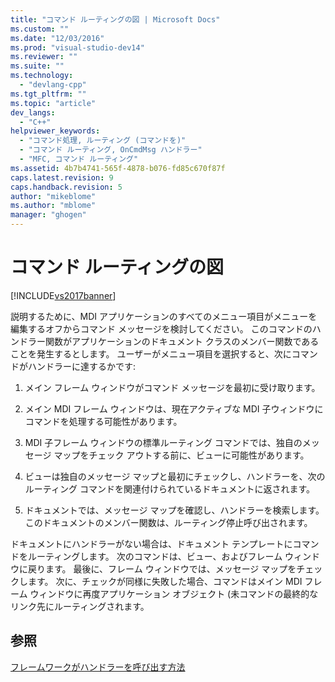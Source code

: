 ```yaml
---
title: "コマンド ルーティングの図 | Microsoft Docs"
ms.custom: ""
ms.date: "12/03/2016"
ms.prod: "visual-studio-dev14"
ms.reviewer: ""
ms.suite: ""
ms.technology: 
  - "devlang-cpp"
ms.tgt_pltfrm: ""
ms.topic: "article"
dev_langs: 
  - "C++"
helpviewer_keywords: 
  - "コマンド処理, ルーティング (コマンドを)"
  - "コマンド ルーティング, OnCmdMsg ハンドラー"
  - "MFC, コマンド ルーティング"
ms.assetid: 4b7b4741-565f-4878-b076-fd85c670f87f
caps.latest.revision: 9
caps.handback.revision: 5
author: "mikeblome"
ms.author: "mblome"
manager: "ghogen"
---
```

# コマンド ルーティングの図
[!INCLUDE[vs2017banner](../assembler/inline/includes/vs2017banner.md)]

説明するために、MDI アプリケーションのすべてのメニュー項目がメニューを編集するオフからコマンド メッセージを検討してください。  このコマンドのハンドラー関数がアプリケーションのドキュメント クラスのメンバー関数であることを発生するとします。  ユーザーがメニュー項目を選択すると、次にコマンドがハンドラーに達するかです:  
  
1.  メイン フレーム ウィンドウがコマンド メッセージを最初に受け取ります。  
  
2.  メイン MDI フレーム ウィンドウは、現在アクティブな MDI 子ウィンドウにコマンドを処理する可能性があります。  
  
3.  MDI 子フレーム ウィンドウの標準ルーティング コマンドでは、独自のメッセージ マップをチェック アウトする前に、ビューに可能性があります。  
  
4.  ビューは独自のメッセージ マップと最初にチェックし、ハンドラーを、次のルーティング コマンドを関連付けられているドキュメントに返されます。  
  
5.  ドキュメントでは、メッセージ マップを確認し、ハンドラーを検索します。  このドキュメントのメンバー関数は、ルーティング停止呼び出されます。  
  
 ドキュメントにハンドラーがない場合は、ドキュメント テンプレートにコマンドをルーティングします。  次のコマンドは、ビュー、およびフレーム ウィンドウに戻ります。  最後に、フレーム ウィンドウでは、メッセージ マップをチェックします。  次に、チェックが同様に失敗した場合、コマンドはメイン MDI フレーム ウィンドウに再度アプリケーション オブジェクト \(未コマンドの最終的なリンク先にルーティングされます。  
  
## 参照  
 [フレームワークがハンドラーを呼び出す方法](../mfc/how-the-framework-calls-a-handler.md)